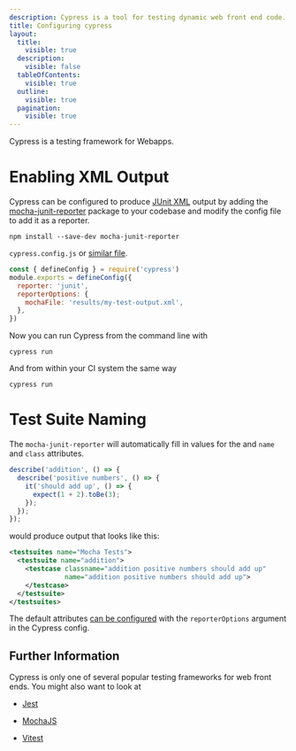 ```yaml
---
description: Cypress is a tool for testing dynamic web front end code.
title: Configuring cypress
layout:
  title:
    visible: true
  description:
    visible: false
  tableOfContents:
    visible: true
  outline:
    visible: true
  pagination:
    visible: true
---
```


Cypress is a testing framework for Webapps.

# Enabling XML Output
Cypress can be configured to produce [JUnit XML](https://github.com/testmoapp/junitxml) output by adding the [mocha-junit-reporter](https://github.com/michaelleeallen/mocha-junit-reporter) package to your codebase and modify the config file to add it as a reporter.

```shell
npm install --save-dev mocha-junit-reporter
```
`cypress.config.js` or [similar file](https://docs.cypress.io/guides/references/configuration). 

```javascript
const { defineConfig } = require('cypress')
module.exports = defineConfig({
  reporter: 'junit',
  reporterOptions: {
    mochaFile: 'results/my-test-output.xml',
  },
})
```
Now you can run Cypress from the command line with

```shell
cypress run
```
And from within your CI system the same way

```shell
cypress run
```


# Test Suite Naming

The `mocha-junit-reporter` will automatically fill in values for the _<testcase>_ and _<testsuite>_ `name` and `class` attributes. 

```javascript
describe('addition', () => {
  describe('positive numbers', () => {
    it('should add up', () => {
      expect(1 + 2).toBe(3);
    });
  });
});
```
would produce output that looks like this:

```xml
<testsuites name="Mocha Tests">
  <testsuite name="addition">
    <testcase classname="addition positive numbers should add up" 
              name="addition positive numbers should add up">
    </testcase>
  </testsuite>
</testsuites>
```
The default attributes [can be configured](https://www.npmjs.com/package/mocha-junit-reporter) with the `reporterOptions` argument in the Cypress config.



## Further Information
Cypress is only one of several popular testing frameworks for web front ends. You might also want to look at

* [Jest](https://trunk.io/testing/jest)

* [MochaJS](https://trunk.io/testing/mocha)

* [Vitest](https://vitest.dev/)


